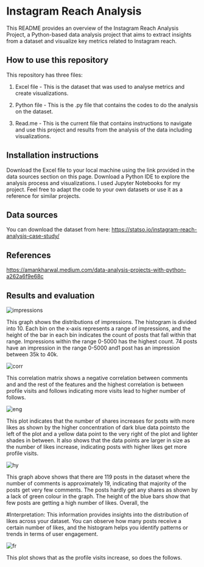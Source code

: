 
# Instagram Reach Analysis

This README provides an overview of the Instagram Reach Analysis Project, a Python-based data analysis project that aims to extract insights from a dataset and visualize key metrics related to Instagram reach.

## How to use this repository
This repository has three files:

1. Excel file - This is the dataset that was used to analyse metrics and create visualizations.

2. Python file - This is the .py file that contains the codes to do the analysis on the dataset.

3. Read.me - This is the current file that contains instructions to navigate and use this project and results from the analysis of the data including visualizations.

## Installation instructions

Download the Excel file to your local machine using the link provided in the data sources section on this page.
Download a Python IDE to explore the analysis process and visualizations. I used Jupyter Notebooks for my project.
Feel free to adapt the code to your own datasets or use it as a reference for similar projects.

## Data sources

You can download the dataset from here: https://statso.io/instagram-reach-analysis-case-study/

## References

https://amankharwal.medium.com/data-analysis-projects-with-python-a262a6f9e68c 

## Results and evaluation

![impressions](https://github.com/sumaiyamahmud/instagram_reach_analysis/assets/113713705/b365eb3c-fb99-4c5c-91ef-c233af1444d0)

This graph shows the distributions of impressions. The histogram is divided into 10. Each bin on the x-axis represents a range of impressions, and the height of the bar in each bin indicates the count of posts that fall within that range. Impressions within the range 0-5000 has the highest count. 74 posts have an impression in the range 0-5000 and1 post has an impression between 35k to 40k.

![corr](https://github.com/sumaiyamahmud/instagram_reach_analysis/assets/113713705/f9894c17-2637-464a-a754-ec8df192a339)

This correlation matrix shows a negative correlation between comments and and the rest of the features and the highest correlation is between profile visits and follows indicating more visits lead to higher number of follows.

![eng](https://github.com/sumaiyamahmud/instagram_reach_analysis/assets/113713705/3e02b7f3-a054-459c-9500-00781b183b88)

This plot indicates that the number of shares increases for posts with more likes as shown by the higher concentration of dark blue data pointsto the left of the plot and a yellow data point to the very right of the plot and lighter shades in between. It also shows that the data points are larger in size as the number of likes increase, indicating posts with higher likes get more profile visits.

![hy](https://github.com/sumaiyamahmud/instagram_reach_analysis/assets/113713705/07377ca3-4d7e-4908-a668-1b7ba90f9f99)

This graph above shows that there are 119 posts in the dataset where the number of comments is approximately 19, indicating that majority of the posts get very few comments. The posts hardly get any shares as shown by a lack of green colour in the graph. The height of the blue bars show that few posts are getting a high number of likes. Overall, the 

#Interpretation: This information provides insights into the distribution of likes across your dataset. You can observe how many posts receive a certain number of likes, and the histogram helps you identify patterns or trends in terms of user engagement.

![fr](https://github.com/sumaiyamahmud/instagram_reach_analysis/assets/113713705/9f225994-f9aa-47fc-a28e-3eed05dd1c1d)

This plot shows that as the profile visits increase, so does the follows.
